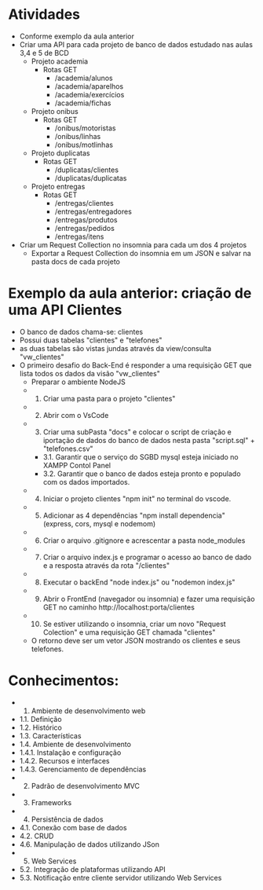 # Atividades
- Conforme exemplo da aula anterior
- Criar uma API para cada projeto de banco de dados estudado nas aulas 3,4 e 5 de BCD
	- Projeto academia
		- Rotas GET
			- /academia/alunos
			- /academia/aparelhos
			- /academia/exercícios
			- /academia/fichas
	- Projeto onibus
		- Rotas GET
			- /onibus/motoristas
			- /onibus/linhas
			- /onibus/motlinhas
	- Projeto duplicatas
		- Rotas GET
			- /duplicatas/clientes
			- /duplicatas/duplicatas
	- Projeto entregas
		- Rotas GET
			- /entregas/clientes
			- /entregas/entregadores
			- /entregas/produtos
			- /entregas/pedidos
			- /entregas/itens
- Criar um Request Collection no insomnia para cada um dos 4 projetos
	- Exportar a Request Collection do insomnia em um JSON e salvar na pasta docs de cada projeto

# Exemplo da aula anterior: criação de uma API Clientes
- O banco de dados chama-se: clientes
- Possui duas tabelas "clientes" e "telefones"
- as duas tabelas são vistas jundas através da view/consulta "vw_clientes"
- O primeiro desafio do Back-End é responder a uma requisição GET que lista todos os dados da visão "vw_clientes"
    - Preparar o ambiente NodeJS
    - 1. Criar uma pasta para o projeto "clientes"
    - 2. Abrir com o VsCode
    - 3. Criar uma subPasta "docs" e colocar o script de criação e iportação de dados do banco de dados nesta pasta "script.sql" + "telefones.csv"
        - 3.1. Garantir que o serviço do SGBD mysql esteja iniciado no XAMPP Contol Panel
        - 3.2. Garantir que o banco de dados esteja pronto e populado com os dados importados.
    - 4. Iniciar o projeto clientes "npm init" no terminal do vscode.
    - 5. Adicionar as 4 dependências "npm install dependencia" (express, cors, mysql e nodemom)
    - 6. Criar o arquivo .gitignore e acrescentar a pasta node_modules
    - 7. Criar o arquivo index.js e programar o acesso ao banco de dado e a resposta através da rota "/clientes"
    - 8. Executar o backEnd "node index.js" ou "nodemon index.js"
    - 9. Abrir o FrontEnd (navegador ou insomnia) e fazer uma requisição GET no caminho http://localhost:porta/clientes
    - 10. Se estiver utilizando o insomnia, criar um novo "Request Colection" e uma requisição GET chamada "clientes"
    - O retorno deve ser um vetor JSON mostrando os clientes e seus telefones.

# Conhecimentos:
- 1. Ambiente de desenvolvimento web
- 1.1. Definição
- 1.2. Histórico
- 1.3. Características
- 1.4. Ambiente de desenvolvimento
- 1.4.1. Instalação e configuração
- 1.4.2. Recursos e interfaces
- 1.4.3. Gerenciamento de dependências
- 2. Padrão de desenvolvimento MVC
- 3. Frameworks
- 4. Persistência de dados
- 4.1. Conexão com base de dados
- 4.2. CRUD
- 4.6. Manipulação de dados utilizando JSon
- 5. Web Services
- 5.2. Integração de plataformas utilizando API
- 5.3. Notificação entre cliente servidor utilizando Web Services